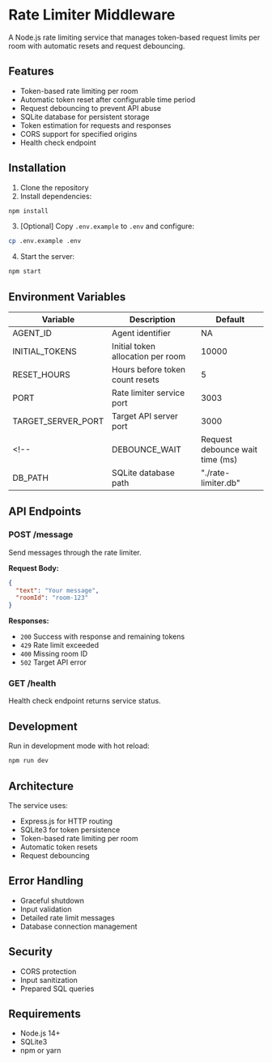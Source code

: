 # Rate Limiter Middleware

A Node.js rate limiting service that manages token-based request limits per room with automatic resets and request debouncing.

## Features

- Token-based rate limiting per room 
- Automatic token reset after configurable time period
- Request debouncing to prevent API abuse
- SQLite database for persistent storage
- Token estimation for requests and responses
- CORS support for specified origins
- Health check endpoint

## Installation

1. Clone the repository
2. Install dependencies:
```bash
npm install
```
3. [Optional] Copy `.env.example` to `.env` and configure:
```bash
cp .env.example .env
```
4. Start the server:
```bash
npm start
```

## Environment Variables

| Variable | Description | Default |
|----------|-------------|---------|
| AGENT_ID | Agent identifier | NA |
| INITIAL_TOKENS | Initial token allocation per room | 10000 |
| RESET_HOURS | Hours before token count resets | 5 |
| PORT | Rate limiter service port | 3003 |
| TARGET_SERVER_PORT | Target API server port | 3000 |
<!-- | DEBOUNCE_WAIT | Request debounce wait time (ms) | 1000 | -->
| DB_PATH | SQLite database path | "./rate-limiter.db" |

## API Endpoints

### POST /message

Send messages through the rate limiter.

**Request Body:**
```json
{
  "text": "Your message",
  "roomId": "room-123"
}
```

**Responses:**
- `200` Success with response and remaining tokens
- `429` Rate limit exceeded
- `400` Missing room ID
- `502` Target API error

### GET /health

Health check endpoint returns service status.

## Development

Run in development mode with hot reload:
```bash
npm run dev
```

## Architecture

The service uses:
- Express.js for HTTP routing
- SQLite3 for token persistence
- Token-based rate limiting per room
- Automatic token resets
- Request debouncing

## Error Handling

- Graceful shutdown
- Input validation
- Detailed rate limit messages
- Database connection management

## Security

- CORS protection
- Input sanitization
- Prepared SQL queries

## Requirements

- Node.js 14+
- SQLite3
- npm or yarn